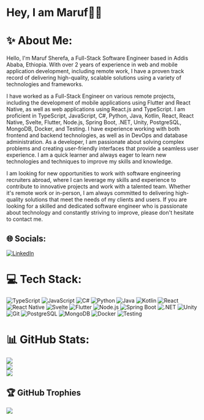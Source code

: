 <h1>Hey, I am Maruf🥷🏽</h1>

# ✨ About Me:
<p>Hello, I'm Maruf Sherefa, a Full-Stack Software Engineer based in Addis Ababa, Ethiopia. With over 2 years of experience in web and mobile application development, including remote work, I have a proven track record of delivering high-quality, scalable solutions using a variety of technologies and frameworks.</p><p>I have worked as a Full-Stack Engineer on various remote projects, including the development of mobile applications using Flutter and React Native, as well as web applications using React.js and TypeScript. I am proficient in TypeScript, JavaScript, C#, Python, Java, Kotlin, React, React Native, Svelte, Flutter, Node.js, Spring Boot, .NET, Unity, PostgreSQL, MongoDB, Docker, and Testing. I have experience working with both frontend and backend technologies, as well as in DevOps and database administration. As a developer, I am passionate about solving complex problems and creating user-friendly interfaces that provide a seamless user experience. I am a quick learner and always eager to learn new technologies and techniques to improve my skills and knowledge.</p><p>I am looking for new opportunities to work with software engineering recruiters abroad, where I can leverage my skills and experience to contribute to innovative projects and work with a talented team. Whether it's remote work or in-person, I am always committed to delivering high-quality solutions that meet the needs of my clients and users. If you are looking for a skilled and dedicated software engineer who is passionate about technology and constantly striving to improve, please don't hesitate to contact me.</p>


## 🌐 Socials:
[![LinkedIn](https://img.shields.io/badge/LinkedIn-%230077B5.svg?logo=linkedin&logoColor=white)](https://www.linkedin.com/in/maruf-sherefa/) 

# 💻 Tech Stack:
![TypeScript](https://img.shields.io/badge/typescript-%23007ACC.svg?style=for-the-badge&logo=typescript&logoColor=white)
![JavaScript](https://img.shields.io/badge/javascript-%23323330.svg?style=for-the-badge&logo=javascript&logoColor=%23F7DF1E)
 ![C#](https://img.shields.io/badge/c%23-%23239120.svg?style=for-the-badge&logo=c-sharp&logoColor=white)
 ![Python](https://img.shields.io/badge/python-%2314354C.svg?style=for-the-badge&logo=python&logoColor=white)
 ![Java](https://img.shields.io/badge/java-%23ED8B00.svg?style=for-the-badge&logo=java&logoColor=white)
 ![Kotlin](https://img.shields.io/badge/kotlin-%230095D5.svg?style=for-the-badge&logo=kotlin&logoColor=white)
 ![React](https://img.shields.io/badge/react-%2320232a.svg?style=for-the-badge&logo=react&logoColor=%2361DAFB)
 ![React Native](https://img.shields.io/badge/react_native-%2320232a.svg?style=for-the-badge&logo=react&logoColor=%2361DAFB)
 ![Svelte](https://img.shields.io/badge/svelte-%23FF3E00.svg?style=for-the-badge&logo=svelte&logoColor=white)
 ![Flutter](https://img.shields.io/badge/flutter-%2302569B.svg?style=for-the-badge&logo=flutter&logoColor=white)
 ![Node.js](https://img.shields.io/badge/node.js-%2343853D.svg?style=for-the-badge&logo=node.js&logoColor=white)
 ![Spring Boot](https://img.shields.io/badge/spring_boot-%236DB33F.svg?style=for-the-badge&logo=spring&logoColor=white)
 ![.NET](https://img.shields.io/badge/.NET-%235C2D91.svg?style=for-the-badge&logo=.net&logoColor=white)
 ![Unity](https://img.shields.io/badge/unity-%23000000.svg?style=for-the-badge&logo=unity&logoColor=white)
 ![Git](https://img.shields.io/badge/git-%23F05032.svg?style=for-the-badge&logo=git&logoColor=white)
 ![PostgreSQL](https://img.shields.io/badge/postgresql-%23316192.svg?style=for-the-badge&logo=postgresql&logoColor=white)
 ![MongoDB](https://img.shields.io/badge/MongoDB-%234ea94b.svg?style=for-the-badge&logo=mongodb&logoColor=white)
 ![Docker](https://img.shields.io/badge/docker-%230db7ed.svg?style=for-the-badge&logo=docker&logoColor=white)
 ![Testing](https://img.shields.io/badge/testing-%23575E8B.svg?style=for-the-badge&logo=cypress&logoColor=white)

# 📊 GitHub Stats:
![](https://github-readme-stats.vercel.app/api?username=maruf-s&theme=dark&hide_border=false&include_all_commits=true&count_private=true)<br/>
![](https://github-readme-streak-stats.herokuapp.com/?user=maruf-s&theme=dark&hide_border=false)<br/>
![](https://github-readme-stats.vercel.app/api/top-langs/?username=maruf-s&theme=dark&hide_border=false&include_all_commits=true&count_private=true&layout=compact)

## 🏆 GitHub Trophies
![](https://github-profile-trophy.vercel.app/?username=maruf-s&theme=radical&no-frame=false&no-bg=true&margin-w=4)
